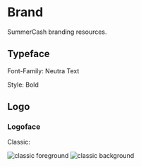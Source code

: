 # Brand

SummerCash branding resources.

## Typeface

Font-Family: Neutra Text

Style: Bold

## Logo

### Logoface

Classic:

![classic foreground](./png/logoface_blue_face.png) ![classic background](./png/logoface_blue.png)
